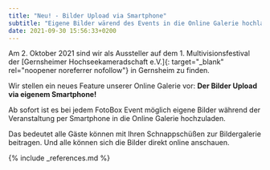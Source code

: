 ```yaml
---
title: "Neu! - Bilder Upload via Smartphone"
subtitle: "Eigene Bilder wärend des Events in die Online Galerie hochladen"
date: 2021-09-30 15:56:33+0200
---
```


Am 2. Oktober 2021 sind wir als Aussteller auf dem 1. Multivisionsfestival der [Gernsheimer Hochseekameradschaft e.V.]{: target="_blank" rel="noopener noreferrer nofollow"} in Gernsheim zu finden.

Wir stellen ein neues Feature unserer Online Galerie vor: **Der Bilder Upload via eigenem Smartphone!**

Ab sofort ist es bei jedem FotoBox Event möglich eigene Bilder während der Veranstaltung per Smartphone in die Online Galerie hochzuladen. 

Das bedeutet alle Gäste können mit Ihren Schnappschüßen zur Bildergalerie beitragen. Und alle können sich die Bilder direkt online anschauen.

{% include _references.md %}
